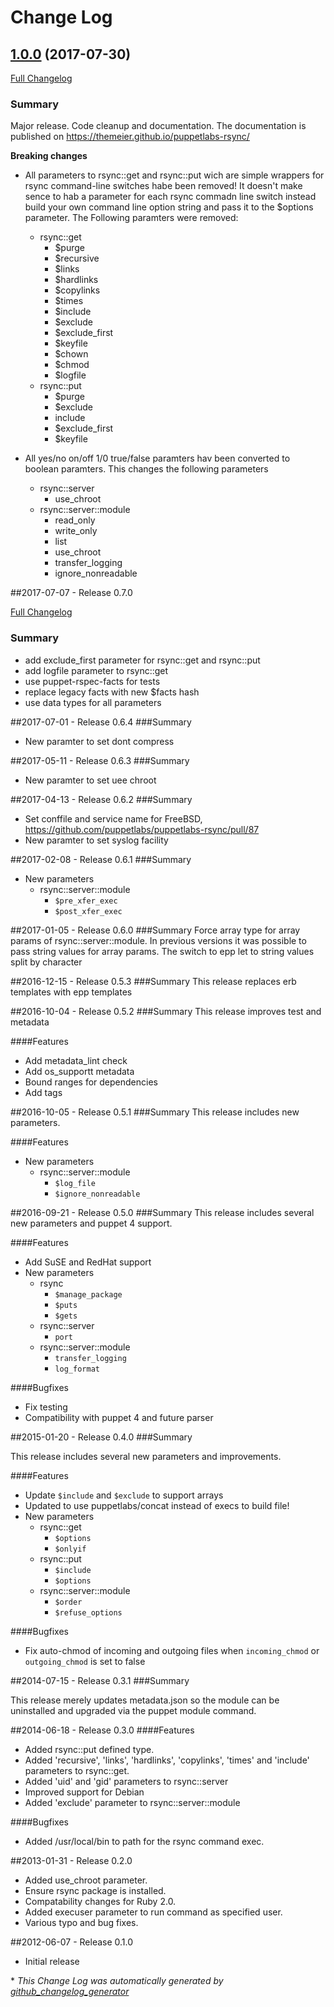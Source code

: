# Change Log

## [1.0.0](https://github.com/TheMeier/puppetlabs-rsync/tree/1.0.0) (2017-07-30)
[Full Changelog](https://github.com/TheMeier/puppetlabs-rsync/compare/v0.7.0...1.0.0)


### Summary

Major release. Code cleanup and documentation.
The documentation is published on https://themeier.github.io/puppetlabs-rsync/

**Breaking changes**
- All parameters to rsync::get and rsync::put wich are simple wrappers for rsync command-line switches habe been removed! It doesn't make sence to hab a parameter for each rsync commadn line switch
instead build your own command line option string and pass it to the $options parameter. The Following paramters were removed:
  - rsync::get
    - $purge
    - $recursive
    - $links
    - $hardlinks
    - $copylinks
    - $times
    - $include
    - $exclude
    - $exclude_first
    - $keyfile
    - $chown
    - $chmod
    - $logfile
  - rsync::put
    - $purge
    - $exclude
    - include
    - $exclude_first
    - $keyfile

- All yes/no on/off 1/0 true/false paramters hav been converted to boolean paramters. This changes the following parameters
  - rsync::server
    - use_chroot
  - rsync::server::module
    - read_only
    - write_only
    - list
    - use_chroot
    - transfer_logging
    - ignore_nonreadable


##2017-07-07 - Release 0.7.0

[Full Changelog](https://github.com/TheMeier/puppetlabs-rsync/compare/v0.6.3...v0.7.0)

### Summary
- add exclude_first parameter for rsync::get and rsync::put
- add logfile parameter to rsync::get
- use puppet-rspec-facts for tests
- replace legacy facts with new $facts hash
- use data types for all parameters

##2017-07-01 - Release 0.6.4
###Summary
- New paramter to set dont compress

##2017-05-11 - Release 0.6.3
###Summary
- New paramter to set uee chroot

##2017-04-13 - Release 0.6.2
###Summary
- Set conffile and service name for FreeBSD, https://github.com/puppetlabs/puppetlabs-rsync/pull/87
- New paramter to set syslog facility

##2017-02-08 - Release 0.6.1
###Summary
- New parameters
  - rsync::server::module
    - `$pre_xfer_exec`
    - `$post_xfer_exec`

##2017-01-05 - Release 0.6.0
###Summary
Force array type for array params of rsync::server::module.
In previous versions it was possible to pass string values for array params. The switch to epp
let to string values split by character

##2016-12-15 - Release 0.5.3
###Summary
This release replaces erb templates with epp templates

##2016-10-04 - Release 0.5.2
###Summary
This release improves test and metadata

####Features
- Add metadata_lint check
- Add os_supportt metadata
- Bound ranges for dependencies
- Add tags

##2016-10-05 - Release 0.5.1
###Summary
This release includes new parameters.

####Features
- New parameters
  - rsync::server::module
    - `$log_file`
    - `$ignore_nonreadable`


##2016-09-21 - Release 0.5.0
###Summary
This release includes several new parameters and puppet 4 support.

####Features
- Add SuSE and RedHat support
- New parameters
  - rsync
    - `$manage_package`
    - `$puts`
    - `$gets`
  - rsync::server
    - `port`
  - rsync::server::module
    - `transfer_logging`
    - `log_format`

####Bugfixes
- Fix testing
- Compatibility with puppet 4 and future parser


##2015-01-20 - Release 0.4.0
###Summary

This release includes several new parameters and improvements.

####Features
- Update `$include` and `$exclude` to support arrays
- Updated to use puppetlabs/concat instead of execs to build file!
- New parameters
  - rsync::get
    - `$options`
    - `$onlyif`
  - rsync::put
    - `$include`
    - `$options`
  - rsync::server::module
    - `$order`
    - `$refuse_options`

####Bugfixes
- Fix auto-chmod of incoming and outgoing files when `incoming_chmod` or `outgoing_chmod` is set to false

##2014-07-15 - Release 0.3.1
###Summary

This release merely updates metadata.json so the module can be uninstalled and
upgraded via the puppet module command.

##2014-06-18 - Release 0.3.0
####Features
- Added rsync::put defined type.
- Added 'recursive', 'links', 'hardlinks', 'copylinks', 'times' and 'include'
parameters to rsync::get.
- Added 'uid' and 'gid' parameters to rsync::server
- Improved support for Debian
- Added 'exclude' parameter to rsync::server::module

####Bugfixes
- Added /usr/local/bin to path for the rsync command exec.


##2013-01-31 - Release 0.2.0
- Added use_chroot parameter.
- Ensure rsync package is installed.
- Compatability changes for Ruby 2.0.
- Added execuser parameter to run command as specified user.
- Various typo and bug fixes.

##2012-06-07 - Release 0.1.0
- Initial release


\* *This Change Log was automatically generated by [github_changelog_generator](https://github.com/skywinder/Github-Changelog-Generator)*